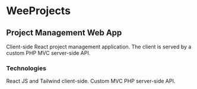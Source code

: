 # WeeProjects

## Project Management Web App

Client-side React project management application. 
The client is served by a custom PHP MVC server-side API.

### Technologies
React JS and Tailwind client-side. Custom MVC PHP server-side API.